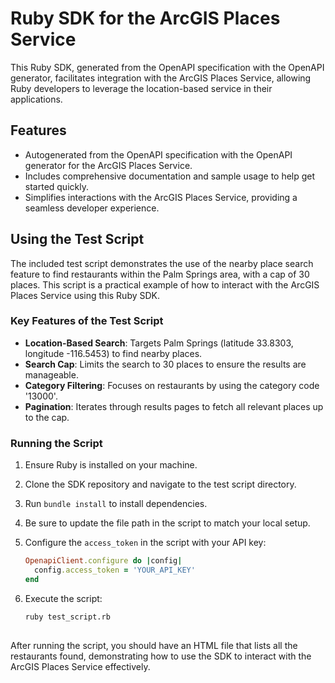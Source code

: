 # Ruby SDK for the ArcGIS Places Service

This Ruby SDK, generated from the OpenAPI specification with the OpenAPI generator, facilitates integration with the ArcGIS Places Service, allowing Ruby developers to leverage the location-based service in their applications.

## Features

- Autogenerated from the OpenAPI specification with the OpenAPI generator for the ArcGIS Places Service.
- Includes comprehensive documentation and sample usage to help get started quickly.
- Simplifies interactions with the ArcGIS Places Service, providing a seamless developer experience.

## Using the Test Script

The included test script demonstrates the use of the nearby place search feature to find restaurants within the Palm Springs area, with a cap of 30 places. This script is a practical example of how to interact with the ArcGIS Places Service using this Ruby SDK.

### Key Features of the Test Script

- **Location-Based Search**: Targets Palm Springs (latitude 33.8303, longitude -116.5453) to find nearby places.
- **Search Cap**: Limits the search to 30 places to ensure the results are manageable.
- **Category Filtering**: Focuses on restaurants by using the category code '13000'.
- **Pagination**: Iterates through results pages to fetch all relevant places up to the cap.

### Running the Script

1. Ensure Ruby is installed on your machine.
2. Clone the SDK repository and navigate to the test script directory.
3. Run `bundle install` to install dependencies.
4. Be sure to update the file path in the script to match your local setup.
5. Configure the `access_token` in the script with your API key:

   ```ruby
   OpenapiClient.configure do |config|
     config.access_token = 'YOUR_API_KEY'
   end
6. Execute the script:

    ```bash
    ruby test_script.rb
  
After running the script, you should have an HTML file that lists all the restaurants found, demonstrating how to use the SDK to interact with the ArcGIS Places Service effectively.
